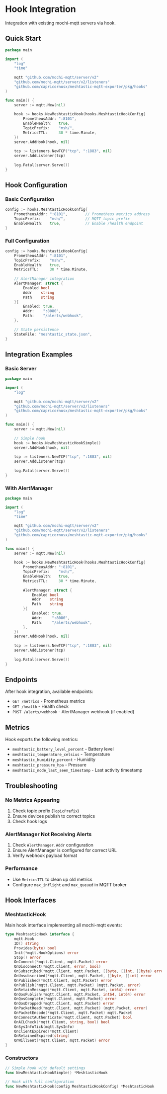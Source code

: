 # Hook Integration

Integration with existing mochi-mqtt servers via hook.

## Quick Start

```go
package main

import (
    "log"
    "time"
    
    mqtt "github.com/mochi-mqtt/server/v2"
    "github.com/mochi-mqtt/server/v2/listeners"
    "github.com/capricornusx/meshtastic-mqtt-exporter/pkg/hooks"
)

func main() {
    server := mqtt.New(nil)
    
    hook := hooks.NewMeshtasticHook(hooks.MeshtasticHookConfig{
        PrometheusAddr: ":8101",
        EnableHealth:   true,
        TopicPrefix:    "msh/",
        MetricsTTL:     30 * time.Minute,
    })
    server.AddHook(hook, nil)
    
    tcp := listeners.NewTCP("tcp", ":1883", nil)
    server.AddListener(tcp)
    
    log.Fatal(server.Serve())
}
```

## Hook Configuration

### Basic Configuration
```go
config := hooks.MeshtasticHookConfig{
    PrometheusAddr: ":8101",        // Prometheus metrics address
    TopicPrefix:    "msh/",         // MQTT topic prefix
    EnableHealth:   true,           // Enable /health endpoint
}
```

### Full Configuration
```go
config := hooks.MeshtasticHookConfig{
    PrometheusAddr: ":8101",
    TopicPrefix:    "msh/",
    EnableHealth:   true,
    MetricsTTL:     30 * time.Minute,
    
    // AlertManager integration
    AlertManager: struct {
        Enabled bool
        Addr    string
        Path    string
    }{
        Enabled: true,
        Addr:    ":8080",
        Path:    "/alerts/webhook",
    },
    
    // State persistence
    StateFile: "meshtastic_state.json",
}
```

## Integration Examples

### Basic Server
```go
package main

import (
    "log"
    
    mqtt "github.com/mochi-mqtt/server/v2"
    "github.com/mochi-mqtt/server/v2/listeners"
    "github.com/capricornusx/meshtastic-mqtt-exporter/pkg/hooks"
)

func main() {
    server := mqtt.New(nil)
    
    // Simple hook
    hook := hooks.NewMeshtasticHookSimple()
    server.AddHook(hook, nil)
    
    tcp := listeners.NewTCP("tcp", ":1883", nil)
    server.AddListener(tcp)
    
    log.Fatal(server.Serve())
}
```

### With AlertManager
```go
package main

import (
    "log"
    "time"
    
    mqtt "github.com/mochi-mqtt/server/v2"
    "github.com/mochi-mqtt/server/v2/listeners"
    "github.com/capricornusx/meshtastic-mqtt-exporter/pkg/hooks"
)

func main() {
    server := mqtt.New(nil)
    
    hook := hooks.NewMeshtasticHook(hooks.MeshtasticHookConfig{
        PrometheusAddr: ":8101",
        TopicPrefix:    "msh/",
        EnableHealth:   true,
        MetricsTTL:     30 * time.Minute,
        
        AlertManager: struct {
            Enabled bool
            Addr    string
            Path    string
        }{
            Enabled: true,
            Addr:    ":8080",
            Path:    "/alerts/webhook",
        },
    })
    server.AddHook(hook, nil)
    
    tcp := listeners.NewTCP("tcp", ":1883", nil)
    server.AddListener(tcp)
    
    log.Fatal(server.Serve())
}
```

## Endpoints

After hook integration, available endpoints:

- `GET /metrics` - Prometheus metrics
- `GET /health` - Health check
- `POST /alerts/webhook` - AlertManager webhook (if enabled)

## Metrics

Hook exports the following metrics:

- `meshtastic_battery_level_percent` - Battery level
- `meshtastic_temperature_celsius` - Temperature
- `meshtastic_humidity_percent` - Humidity
- `meshtastic_pressure_hpa` - Pressure
- `meshtastic_node_last_seen_timestamp` - Last activity timestamp

## Troubleshooting

### No Metrics Appearing
1. Check topic prefix (`TopicPrefix`)
2. Ensure devices publish to correct topics
3. Check hook logs

### AlertManager Not Receiving Alerts
1. Check `AlertManager.Addr` configuration
2. Ensure AlertManager is configured for correct URL
3. Verify webhook payload format

### Performance
- Use `MetricsTTL` to clean up old metrics
- Configure `max_inflight` and `max_queued` in MQTT broker

## Hook Interfaces

### MeshtasticHook
Main hook interface implementing all mochi-mqtt events:

```go
type MeshtasticHook interface {
    mqtt.Hook
    ID() string
    Provides(byte) bool
    Init(*mqtt.HookOptions) error
    Stop() error
    OnConnect(*mqtt.Client, mqtt.Packet) error
    OnDisconnect(*mqtt.Client, error, bool)
    OnSubscribed(*mqtt.Client, mqtt.Packet, []byte, []int, []byte) error
    OnUnsubscribed(*mqtt.Client, mqtt.Packet, []byte, []int) error
    OnPublished(*mqtt.Client, mqtt.Packet) error
    OnPublish(*mqtt.Client, mqtt.Packet) (mqtt.Packet, error)
    OnRetainMessage(*mqtt.Client, mqtt.Packet, int64) error
    OnQosPublish(*mqtt.Client, mqtt.Packet, int64, int64) error
    OnQosComplete(*mqtt.Client, mqtt.Packet) error
    OnQosDropped(*mqtt.Client, mqtt.Packet) error
    OnPacketRead(*mqtt.Client, mqtt.Packet) (mqtt.Packet, error)
    OnPacketEncode(*mqtt.Client, mqtt.Packet) mqtt.Packet
    OnConnectAuthenticate(*mqtt.Client, mqtt.Packet) bool
    OnACLCheck(*mqtt.Client, string, bool) bool
    OnSysInfoTick(mqtt.SysInfo)
    OnClientExpired(*mqtt.Client)
    OnRetainedExpired(string)
    OnWillSent(*mqtt.Client, mqtt.Packet) error
}
```

### Constructors

```go
// Simple hook with default settings
func NewMeshtasticHookSimple() *MeshtasticHook

// Hook with full configuration
func NewMeshtasticHook(config MeshtasticHookConfig) *MeshtasticHook
```
